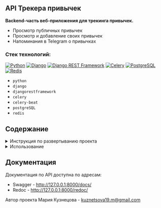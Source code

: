 ## API Трекера привычек
**Backend-часть веб-приложения для трекинга привычек.**
- Просмотр публичных привычек
- Просмотр и добавление своих привычек
- Напоминания в Telegram о привычках
### Стек технологий:
[![Python](https://img.shields.io/badge/Python-3.12-blue?logo=python)](https://www.python.org/)
[![Django](https://img.shields.io/badge/Django-5.0.4-blue?logo=Django)](https://www.djangoproject.com/)
[![Django REST Framework](https://img.shields.io/badge/DRF-3.15.1-blue)](https://www.django-rest-framework.org/)
[![Celery](https://img.shields.io/badge/Celery-5.4.0-blue?logo=Celery)](https://docs.celeryq.dev/en/stable/)
[![PostgreSQL](https://img.shields.io/badge/PostgreSQL-464646?logo=PostgreSQL)](https://www.postgresql.org/)
[![Redis](https://img.shields.io/badge/Redis-5.0.4-blue?logo=Redis)](https://redis.io/)

- `python`
- `django`
- `djangorestframework`
- `celery`
- `celery-beat`
- `postgreSQL`
- `redis`

## Содержание

<details>
<summary>Инструкция по развертыванию проекта</summary>

#### 1. Клонируйте проект:
```
git clone https://github.com/MSk1901/habits.git
```
#### 2. Перейдите в директорию проекта, создайте виртуальное окружение и установите зависимости:
```
cd habits
```
- pip
```
python3 -m venv venv
```
```
pip install -r requirements.txt
```
- poetry
```
poetry init
```
```
poetry install
```
#### 3. Настройте переменные окружения: 

   1. Создайте файл `.env` в корневой директории 
   2. Скопируйте в него содержимое файла `.env.sample` и подставьте свои значения

#### 4. Создайте и примените миграции:
```
python3 manage.py makemigrations
```
```
python3 manage.py migrate
```
</details>

<details>
<summary>Использование</summary>

#### 1. Запустите сервер разработки:
```
python3 manage.py runserver
```
Откройте браузер и перейдите по адресу http://127.0.0.1:8000/ или http://localhost:8000/

#### 2. Административная панель:
1. Для доступа к админке создайте суперпользователя
```
python3 manage.py csu
```
2. Откройте администратичную панель по адресу http://127.0.0.1:8000/admin/ или http://localhost:8000/admin/
   - Введите e-mail и пароль
   - Данные для входа находятся в файле `/users/management/commands/csu.py`. При желании, вы можете задать свои e-mail и пароль и заново выполнить команду
          
#### 3. Настройка уведомлений в Telegram:
1. Для отправки уведомлений у пользователя должно быть заполнено поле `chat_id`. Значение - id чата в Telegram.
2. Поле можно заполнить:
   - При регистрации.
     Для этого перейдите по адресу http://127.0.0.1:8000/users/register/ и заполните все поля. Пример заполнения в формате `json`:
        ```
        {
            "email": "user@example.com",
            "password": "Somepassword",
            "chat_id": "000000001"
        }
        ```
   - В административной панели.
     Заполните нужное поле при создании или редактировании пользователя
#### 4. Создание привычки:
1. Получите `Bearer token` созданного пользователя по адресу http://127.0.0.1:8000/users/login/
2. Для создания привычки перейдите по адресу http://127.0.0.1:8000/users/register/
3. Укажите токен в заголовке запроса
4. Укажите поля в теле запроса в формате `json`:
      ```
      {
          "place": "Дома",
          "time": "20:00",
          "action": "Съесть овощи за ужином",
          "is_enjoyable": false,
          "periodicity": 1, # Периодичность привычки, например, раз в день
          "treat": "Съесть любимый десерт",
          "duration": "00:01:00", # Длительнось выполнения привычки в формате ЧЧ:ММ:СС
          "is_public": true
      }
      ```
     
#### 5. Другие способы взаимодействия:
Все способы взаимодействия вы можете найти в документации
</details>

## Документация
Документация по API доступна по адресам:
- Swagger - http://127.0.0.1:8000/docs/
- Redoc - http://127.0.0.1:8000/redoc/



Автор проекта Мария Кузнецова - [kuznetsova19.m@gmail.com](mailto:kuznetsova19.m@gmail.com)
